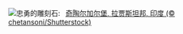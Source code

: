 ![](https://www.bing.com/th?id=OHR.FortChittorgarh_ZH-CN5999553283_UHD.jpg&w=1000)忠勇的雕刻石:&nbsp;&ensp;[奇陶尔加尔堡, 拉贾斯坦邦, 印度 (© chetansoni/Shutterstock)](https://www.bing.com/th?id=OHR.FortChittorgarh_ZH-CN5999553283_UHD.jpg)
<br><br/>
